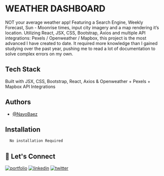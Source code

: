 
# WEATHER DASHBOARD 

NOT your average weather app! Featuring a Search Engine, Weekly Forecast, Sun - Moonrise times, input city imagery and a map rendering it’s location. Utilizing React, JSX, CSS, Bootstrap, Axios and multiple API integrations: Pexels / Openweather / Mapbox, this project is the most advanced I have created to date. It required more knowledge than I gained studying over the past year, pushing me to read a lot of documentation to solve complex errors on my own.
## Tech Stack

Built with JSX, CSS, Bootstrap, React, Axios & Openweather + Pexels + Mapbox API Integrations




## Authors

- [@NayoBaez](https://www.github.com/nayobaez)


## Installation


```bash
  No installation Required
```
    
## 🔗 Let's Connect
[![portfolio](https://img.shields.io/badge/my_portfolio-000?style=for-the-badge&logo=ko-fi&logoColor=white)](https://nayobaez.com/)
[![linkedin](https://img.shields.io/badge/linkedin-0A66C2?style=for-the-badge&logo=linkedin&logoColor=white)](https://www.linkedin.com/nayobaezfeliz)
[![twitter](https://img.shields.io/badge/twitter-1DA1F2?style=for-the-badge&logo=twitter&logoColor=white)](https://twitter.com/nayobaez)

